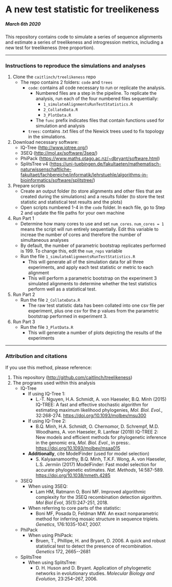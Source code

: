 # A new test statistic for treelikeness
##### March 6th 2020

This repository contains code to simulate a series of sequence alignments and estimate a series of treelikeness and introgression metrics, including a new test for treelikeness (tree proportion). 

***
### Instructions to reproduce the simulations and analyses
1. Clone the `caitlinch/treelikeness` repo
    * The repo contains 2 folders: `code` and `trees`
        * `code`: contains all code necessary to run or replicate the analysis.
            * Numbered files are a step in the pipeline. To replicate the analysis, run each of the four numbered files sequentially:
                * `1_simulateAlignmentsRunTestStatistics.R`
                * `2_CollateData.R`
                * `3_PlotData.R`
            * The `func` prefix indicates files that contain functions used for simulation and analysis
        * `trees`: contains .txt files of the Newick trees used to fix topology in the simulations.
2. Download necessary software:
    * IQ-Tree (http://www.iqtree.org/)
    * 3SEQ (http://mol.ax/software/3seq/)
    * PhiPack (https://www.maths.otago.ac.nz/~dbryant/software.html)
    * SplitsTree v4 (https://uni-tuebingen.de/fakultaeten/mathematisch-naturwissenschaftliche-fakultaet/fachbereiche/informatik/lehrstuehle/algorithms-in-bioinformatics/software/splitstree/)
3. Prepare scripts
    * Create an output folder (to store alignments and other files that are created during the simulations) and a results folder (to store the test statistic and statistical test results and the plots)
    * Open scripts numbered 1-4 in the `code` folder. In each file, go to Step 2 and update the file paths for your own machine
4. Run Part 1
    * Determine how many cores to use and set `num_cores`. `num_cores = 1` means the script will run entirely sequentially. Edit this variable to increae the number of cores and therefore the number of simultaneous analyses
    * By default, the number of parametric bootstrap replicates performed is 199. To change this, edit the `num_reps` variable
    * Run the file `1_simulateAlignmentsRunTestStatistics.R`
        * This will generate all of the simulation data for all three experiments, and apply each test statistic or metric to each alignment
        * This will perform a parametric bootstrap on the experiment 3 simulated alignments to determine whether the test statistics perform well as a statistical test.
5. Run Part 2
    * Run the file `2_CollateData.R`
        * The raw test statistic data has been collated into one csv file per experiment, plus one csv for the p values from the parametric bootstrap performed in experiment 3.
6. Run Part 3
    * Run the file `3_PlotData.R`
        * This will generate a number of plots depicting the results of the experiments

***
### Attribution and citations
If you use this method, please reference:

1. This repository (http://github.com/caitlinch/treelikeness)
2. The programs used within this analysis
    * IQ-Tree
        * If using IQ-Tree 1:
            * L.-T. Nguyen, H.A. Schmidt, A. von Haeseler, B.Q. Minh (2015) IQ-TREE: A fast and effective stochastic algorithm for estimating maximum likelihood phylogenies, _Mol. Biol. Evol._, 32:268-274. https://doi.org/10.1093/molbev/msu300
        * If using IQ-Tree 2:
            * B.Q. Minh, H.A. Schmidt, O. Chernomor, D. Schrempf, M.D. Woodhams, A. von Haeseler, R. Lanfear (2019) IQ-TREE 2: New models and efficient methods for phylogenetic inference in the genomic era, _Mol. Biol. Evol._, in press:. https://doi.org/10.1093/molbev/msaa015
        * __Additionally__, cite ModelFinder (used for model selection) 
            * S. Kalyaanamoorthy, B.Q. Minh, T.K.F. Wong, A. von Haeseler, L.S. Jermiin (2017) ModelFinder: Fast model selection for accurate phylogenetic estimates. _Nat. Methods_, 14:587-589. https://doi.org/10.1038/nmeth.4285
    * 3SEQ
        * When using 3SEQ: 
            * Lam HM, Ratmann O, Boni MF.  Improved algorithmic complexity for the 3SEQ recombination detection algorithm.  _Mol Biol Evol_, 35(1):247-251, 2018.
        * When referring to core parts of the statistic:
            * Boni MF, Posada D, Feldman MW.  An exact nonparametric method for inferring mosaic structure in sequence triplets.  _Genetics_, 176:1035-1047, 2007.
    * PhiPack
        * When using PhiPack:
            * Bruen, T., Phillipe, H. and Bryant, D. 2006. A quick and robust statistical test to detect the presence of recombination. _Genetics_ 172, 2665--2681
    * SplitsTree
        * When using SplitsTree:
            * D. H. Huson and D. Bryant. Application of phylogenetic networks in evolutionary studies.
_Molecular Biology and Evolution_, 23:254–267, 2006.



